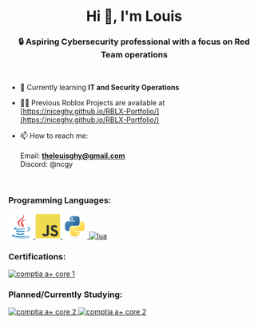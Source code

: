 <h1 align="center">Hi 👋, I'm Louis</h1>
<h3 align="center">🔒 Aspiring Cybersecurity professional with a focus on Red Team operations</h3>
<br>

- 🌱 Currently learning **IT and Security Operations**

- 👨‍💻 Previous Roblox Projects are available at [https://niceghy.github.io/RBLX-Portfolio/](https://niceghy.github.io/RBLX-Portfolio/)

- 📫 How to reach me:<br><br>Email: **thelouisghy@gmail.com**<br>Discord: @ncgy

<br>

<h3 align="left">Programming Languages:</h3>
<p align="left"> 
  <a href="https://www.java.com" target="_blank" rel="noreferrer"> <img src="https://raw.githubusercontent.com/devicons/devicon/master/icons/java/java-original.svg" alt="java" width="50" height="50"/> </a> 
  <a href="https://developer.mozilla.org/en-US/docs/Web/JavaScript" target="_blank" rel="noreferrer"> <img src="https://raw.githubusercontent.com/devicons/devicon/master/icons/javascript/javascript-original.svg" alt="javascript" width="50"         height="50"/> </a> 
  <a href="https://www.python.org" target="_blank" rel="noreferrer"> <img src="https://raw.githubusercontent.com/devicons/devicon/master/icons/python/python-original.svg" alt="python" width="50" height="50"/> </a> 
  <a href="https://www.lua.org/about.html" target="_blank" rel="noreferrer"> <img src="https://upload.wikimedia.org/wikipedia/commons/thumb/c/cf/Lua-Logo.svg/1280px-Lua-Logo.svg.png" alt="lua" width="50" height="50"/> </a> </p>

<h3 align="left">Certifications:</h3>
<p align="left"> <a href="https://www.comptia.org/en/certifications/a/core-1-v15/" target="_blank" rel="noreferrer"> <img src="https://cdn.discordapp.com/attachments/849683387790000136/1417288293145514014/Comptia_core_1.png?ex=68c9f015&is=68c89e95&hm=0c49b254a92db97d3099ebe8a95fd5a0ee6199044a9aaa53252989a9db8dba3c&" alt="comptia a+ core 1" width="125" height="125"/> </a>

<h3 align="left">Planned/Currently Studying:</h3>
<p align="left"> <a href="https://www.comptia.org/en/certifications/a/core-2-v15/" target="_blank" rel="noreferrer"> <img src="https://cdn.discordapp.com/attachments/849683387790000136/1417288376360632451/Comptia_core_2.png?ex=68c9f028&is=68c89ea8&hm=1d3e7aaa238fcbfc167e3a7aedb77a9e268112701b27aff612c16a58d37bf053&" alt="comptia a+ core 2" width="125" height="125"/> </a> <a href="https://www.comptia.org/en/certifications/security/" target="_blank" rel="noreferrer"> <img src="https://images.credly.com/images/80d8a06a-c384-42bf-ad36-db81bce5adce/blob" alt="comptia a+ core 2" width="125" height="125"/> </a>
